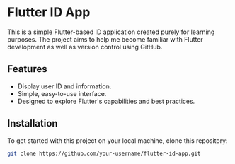 # Flutter ID App

This is a simple Flutter-based ID application created purely for learning purposes. The project aims to help me become familiar with Flutter development as well as version control using GitHub. 

## Features
- Display user ID and information.
- Simple, easy-to-use interface.
- Designed to explore Flutter's capabilities and best practices.

## Installation

To get started with this project on your local machine, clone this repository:
   ```bash
   git clone https://github.com/your-username/flutter-id-app.git
